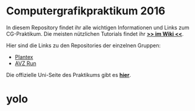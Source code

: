 # Computergrafikpraktikum 2016

In diesem Repository findet ihr alle wichtigen Informationen und Links zum CG-Praktikum. Die meisten nützlichen Tutorials findet ihr **[>> im Wiki <<](https://github.com/OsnaCS/cgp-2016/wiki)**.

Hier sind die Links zu den Repositories der einzelnen Gruppen:

- [Plantex](https://github.com/OsnaCS/plantex)
- [AVZ Run](https://github.com/OsnaCS/avz-run)

Die offizielle Uni-Seite des Praktikums gibt es [**hier**](http://www-lehre.inf.uos.de/cgp/2016/).


# yolo
